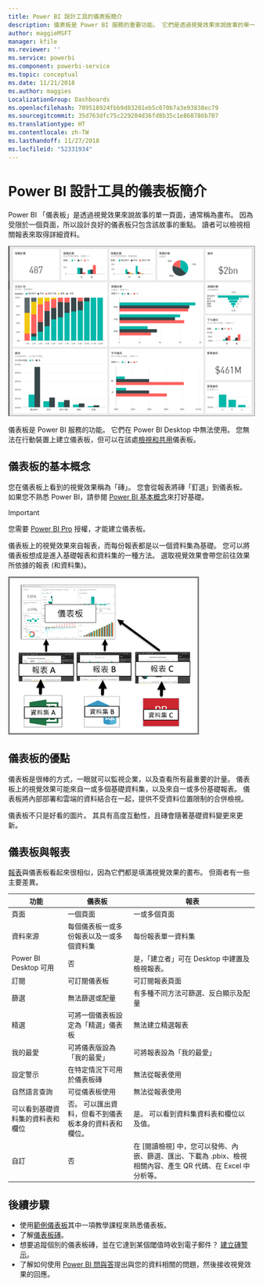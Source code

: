 ```yaml
---
title: Power BI 設計工具的儀表板簡介
description: 儀表板是 Power BI 服務的重要功能。 它們是透過視覺效果來說故事的單一頁面，通常稱為畫布。
author: maggieMSFT
manager: kfile
ms.reviewer: ''
ms.service: powerbi
ms.component: powerbi-service
ms.topic: conceptual
ms.date: 11/21/2018
ms.author: maggies
LocalizationGroup: Dashboards
ms.openlocfilehash: 709518924fbb9d83201eb5c070b7a3e93838ec79
ms.sourcegitcommit: 35d763dfc75c229204d36fd8b35c1e860786b707
ms.translationtype: HT
ms.contentlocale: zh-TW
ms.lasthandoff: 11/27/2018
ms.locfileid: "52331934"
---
```

# <a name="intro-to-dashboards-for-power-bi-designers"></a>Power BI 設計工具的儀表板簡介

Power BI 「儀表板」是透過視覺效果來說故事的單一頁面，通常稱為畫布。 因為受限於一個頁面，所以設計良好的儀表板只包含該故事的重點。 讀者可以檢視相關報表來取得詳細資料。

![儀表板](media/service-dashboards/power-bi-dashboard2.png)

儀表板是 Power BI 服務的功能。 它們在 Power BI Desktop 中無法使用。 您無法在行動裝置上建立儀表板，但可以在該處[檢視和共用](mobile-apps-view-dashboard.md)儀表板。

## <a name="dashboard-basics"></a>儀表板的基本概念 

您在儀表板上看到的視覺效果稱為「磚」。 您會從報表將磚「釘選」到儀表板。 如果您不熟悉 Power BI，請參閱 [Power BI 基本概念](service-basic-concepts.md)來打好基礎。

> [!IMPORTANT]
> 您需要 [Power BI Pro](service-free-vs-pro.md) 授權，才能建立儀表板。

儀表板上的視覺效果來自報表，而每份報表都是以一個資料集為基礎。 您可以將儀表板想成是進入基礎報表和資料集的一種方法。 選取視覺效果會帶您前往效果所依據的報表 (和資料集)。

![顯示儀表板、報表、資料集之間關聯性的圖表](media/service-dashboards/power-bi-diagram.png)

## <a name="advantages-of-dashboards"></a>儀表板的優點
儀表板是很棒的方式，一眼就可以監視企業，以及查看所有最重要的計量。 儀表板上的視覺效果可能來自一或多個基礎資料集，以及來自一或多份基礎報表。 儀表板將內部部署和雲端的資料結合在一起，提供不受資料位置限制的合併檢視。

儀表板不只是好看的圖片。 其具有高度互動性，且磚會隨著基礎資料變更來更新。

## <a name="dashboards-versus-reports"></a>儀表板與報表
[報表](service-reports.md)與儀表板看起來很相似，因為它們都是填滿視覺效果的畫布。 但兩者有一些主要差異。

| **功能** | **儀表板** | **報表** |
| --- | --- | --- |
| 頁面 |一個頁面 |一或多個頁面 |
| 資料來源 |每個儀表板一或多份報表以及一或多個資料集 |每份報表單一資料集 |
| Power BI Desktop 可用 |否 |是，「建立者」可在 Desktop 中建置及檢視報表。 |
| 訂閱 |可訂閱儀表板 |可訂閱報表頁面 |
| 篩選 |無法篩選或配量 |有多種不同方法可篩選、反白顯示及配量 |
| 精選 |可將一個儀表板設定為「精選」儀表板 |無法建立精選報表 |
| 我的最愛 | 可將儀表版設為「我的最愛」 | 可將報表設為「我的最愛」
| 設定警示 |在特定情況下可用於儀表板磚 |無法從報表使用 |
| 自然語言查詢 |可從儀表板使用 |無法從報表使用 |
| 可以看到基礎資料集的資料表和欄位 |否。 可以匯出資料，但看不到儀表板本身的資料表和欄位。 |是。 可以看到資料集資料表和欄位以及值。 |
| 自訂 |否 |在 [閱讀檢視] 中，您可以發佈、內嵌、篩選、匯出、下載為 .pbix、檢視相關內容、產生 QR 代碼、在 Excel 中分析等。  |

## <a name="next-steps"></a>後續步驟
* 使用[範例儀表板](sample-tutorial-connect-to-the-samples.md)其中一項教學課程來熟悉儀表板。
* 了解[儀表板磚](service-dashboard-tiles.md)。
* 想要追蹤個別的儀表板磚，並在它達到某個閾值時收到電子郵件？ [建立磚警示](service-set-data-alerts.md)。
* 了解如何使用 [Power BI 問與答](power-bi-tutorial-q-and-a.md)提出與您的資料相關的問題，然後接收視覺效果的回應。
